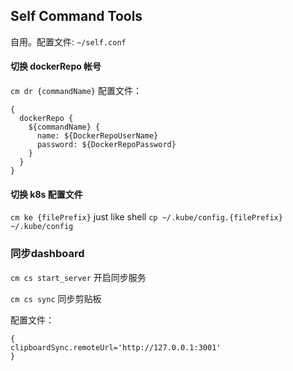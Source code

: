 ## Self Command Tools
自用。配置文件: `~/self.conf`


#### 切换 dockerRepo 帐号
`cm dr {commandName}`
配置文件：
```
{
  dockerRepo {
    ${commandName} {
      name: ${DockerRepoUserName}
      password: ${DockerRepoPassword}
    }
  }
}
```
#### 切换 k8s 配置文件
`cm ke {filePrefix}` just like shell `cp ~/.kube/config.{filePrefix} ~/.kube/config`

### 同步dashboard
`cm cs start_server` 开启同步服务

`cm cs sync` 同步剪贴板

配置文件：
```
{
clipboardSync.remoteUrl='http://127.0.0.1:3001'
}
```
